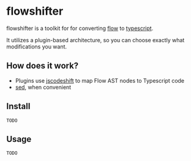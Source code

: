 # flowshifter

flowshifter is a toolkit for for converting [flow](https://flow.org/) to [typescript](http://www.typescriptlang.org/).

It utilizes a plugin-based architecture, so you can choose exactly what modifications you want.

## How does it work?
- Plugins use [jscodeshift](https://github.com/facebook/jscodeshift) to map Flow AST nodes to Typescript code
- [sed](http://www.grymoire.com/Unix/Sed.html), when convenient

## Install

```
TODO
```

## Usage

```
TODO
```